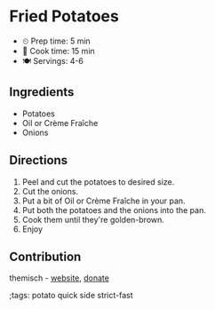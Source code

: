 # Fried Potatoes

- ⏲ Prep time: 5 min
- 🍳 Cook time: 15 min
- 🍽 Servings: 4-6

## Ingredients

- Potatoes
- Oil or Crème Fraîche
- Onions

## Directions

1. Peel and cut the potatoes to desired size.
2. Cut the onions.
3. Put a bit of Oil or Crème Fraîche in your pan.
4. Put both the potatoes and the onions into the pan.
5. Cook them until they're golden-brown.
6. Enjoy

## Contribution

themisch - [website](http://k63fspwi7eekmjy7i3ofk425lseyftfrbikyjs5ndgrvzasxlh6hoiid.onion), [donate](http://k63fspwi7eekmjy7i3ofk425lseyftfrbikyjs5ndgrvzasxlh6hoiid.onion/donate.html)

;tags: potato quick side strict-fast
